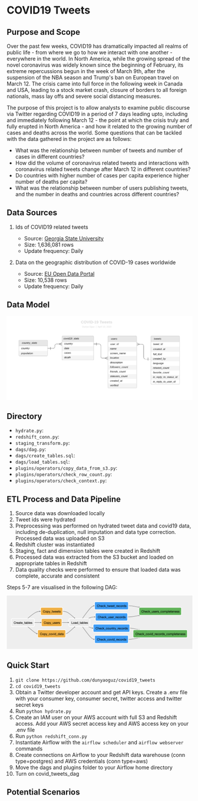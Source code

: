 # COVID19 Tweets

## Purpose and Scope

Over the past few weeks, COVID19 has dramatically impacted all realms of public life - from where we go to how we interact with one another - everywhere in the world. In North America, while the growing spread of the novel coronavirus was widely known since the beginning of February, its extreme repercussions begun in the week of March 9th, after the suspension of the NBA season and Trump's ban on European travel on March 12. The crisis came into full force in the following week in Canada and USA, leading to a stock market crash, closure of borders to all foreign nationals, mass lay offs and severe social distancing measures. 

The purpose of this project is to allow analysts to examine public discourse via Twitter regarding COVID19 in a period of 7 days leading upto, including and immediately following March 12 - the point at which the crisis truly and fully erupted in North America - and how it related to the growing number of cases and deaths across the world. Some questions that can be tackled with the data gathered in the project are as follows:

* What was the relationship between number of tweets and number of cases in different countries?
* How did the volume of coronavirus related tweets and interactions with coronavirus related tweets change after March 12 in different countries? 
* Do countries with higher number of cases per capita experience higher number of deaths per capita? 
* What was the relationship between number of users publishing tweets, and the number in deaths and countries across different countries?

## Data Sources

1. Ids of COVID19 related tweets 
    - Source: [Georgia State University](https://zenodo.org/record/3749360#.XpSyuS0ZPfY)
    - Size: 1,636,081 rows
    - Update frequency: Daily 

2. Data on the geographic distribution of COVID-19 cases worldwide
    - Source: [EU Open Data Portal](https://data.europa.eu/euodp/en/data/dataset/covid-19-coronavirus-data/resource/55e8f966-d5c8-438e-85bc-c7a5a26f4863)
    - Size: 10,538 rows
    - Update frequency: Daily 

## Data Model

![ERD](images/erd.png)

## Directory

* `hydrate.py`:
* `redshift_conn.py`:
* `staging_transform.py`:
* `dags/dag.py`:
* `dags/create_tables.sql`:
* `dags/load_tables.sql`:
* `plugins/operators/copy_data_from_s3.py`:
* `plugins/operators/check_row_count.py`:
* `plugins/operators/check_context.py`:

## ETL Process and Data Pipeline

1. Source data was downloaded locally 
2. Tweet ids were hydrated 
3. Preprocessing was performed on hydrated tweet data and covid19 data, including de-duplication, null imputation and data type correction. Processed data was uploaded on S3 
4. Redshift cluster was instantiated 
5. Staging, fact and dimension tables were created in Redshift 
6. Processed data was extracted from the S3 bucket and loaded on appropriate tables in Redshift 
7. Data quality checks were performed to ensure that loaded data was complete, accurate and consistent

Steps 5-7 are visualised in the following DAG:

![DAG](images/pipeline.png)

## Quick Start

1. `git clone https://github.com/dunyaoguz/covid19_tweets`
2. `cd covid19_tweets`
3. Obtain a Twitter developer account and get API keys. Create a .env file with your consumer key, consumer secret, twitter access and twitter secret keys
4. Run `python hydrate.py`
5. Create an IAM user on your AWS account with full S3 and Redshift access. Add your AWS secret access key and AWS access key on your .env file
6. Run `python redshift_conn.py`
7. Instantiate Airflow with the `airflow scheduler` and `airflow webserver` commands
8. Create connections on Airflow to your Redshift data warehouse (conn type=postgres) and AWS credentials (conn type=aws)
9. Move the dags and plugins folder to your Airflow home directory
10. Turn on covid_tweets_dag

## Potential Scenarios
